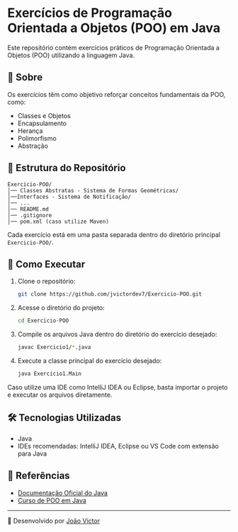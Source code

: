 # Exercícios de Programação Orientada a Objetos (POO) em Java

Este repositório contém exercícios práticos de Programação Orientada a Objetos (POO) utilizando a linguagem Java.

## 📌 Sobre
Os exercícios têm como objetivo reforçar conceitos fundamentais da POO, como:
- Classes e Objetos
- Encapsulamento
- Herança
- Polimorfismo
- Abstração

## 📂 Estrutura do Repositório
```
Exercicio-POO/
│── Classes Abstratas - Sistema de Formas Geométricas/
│──Interfaces - Sistema de Notificação/
│── ...
│── README.md
│── .gitignore
│── pom.xml (caso utilize Maven)
```
Cada exercício está em uma pasta separada dentro do diretório principal `Exercicio-POO/`.

## 🚀 Como Executar
1. Clone o repositório:
   ```sh
   git clone https://github.com/jvictordev7/Exercicio-POO.git
   ```
2. Acesse o diretório do projeto:
   ```sh
   cd Exercicio-POO
   ```
3. Compile os arquivos Java dentro do diretório do exercício desejado:
   ```sh
   javac Exercicio1/*.java
   ```
4. Execute a classe principal do exercício desejado:
   ```sh
   java Exercicio1.Main
   ```

Caso utilize uma IDE como IntelliJ IDEA ou Eclipse, basta importar o projeto e executar os arquivos diretamente.

## 🛠️ Tecnologias Utilizadas
- Java
- IDEs recomendadas: IntelliJ IDEA, Eclipse ou VS Code com extensão para Java

## 📖 Referências
- [Documentação Oficial do Java](https://docs.oracle.com/en/java/)
- [Curso de POO em Java](https://www.w3schools.com/java/)

---
🚀 Desenvolvido por [João Victor](https://github.com/jvictordev7)
